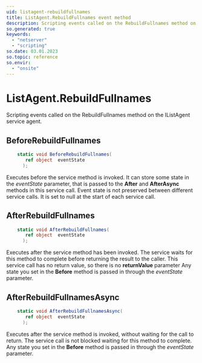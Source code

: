 ```yaml
---
uid: listagent-rebuildfullnames
title: ListAgent.RebuildFullnames event method
description: Scripting events called on the RebuildFullnames method on the ListAgent service agent.
so.generated: true
keywords:
  - "netserver"
  - "scripting"
so.date: 03.01.2023
so.topic: reference
so.envir:
  - "onsite"
---
```

# ListAgent.RebuildFullnames

Scripting events called on the <see cref='M:SuperOffice.CRM.Services.IListAgent.RebuildFullnames'>RebuildFullnames</see> method on the <see cref='IListAgent'>IListAgent</see>  service agent.

## BeforeRebuildFullnames
```cs
    static void BeforeRebuildFullnames(
       ref object  eventState
      );
```
Executes before the service method is invoked.
It can store some state in the *eventState* parameter, that is passed to the **After** and **AfterAsync** methods in this service call.
Event state is not preserved between different service calls. It is set to null at the start of each service call.
## AfterRebuildFullnames
```cs
    static void AfterRebuildFullnames(
       ref object  eventState
      );
```
Executes after the service method has been invoked. The service waits for this method to complete before returning the result to the caller.
This service call has no return value, so there is no **returnValue** parameter
Any state you set in the **Before** method is passed in through the *eventState* parameter.
## AfterRebuildFullnamesAsync
```cs
    static void AfterRebuildFullnamesAsync(
       ref object  eventState
      );
```
Executes after the service method is invoked, without waiting for the call to return.
The service call is not blocked waiting for this method to complete.
Any state you set in the **Before** method is passed in through the *eventState* parameter.

